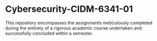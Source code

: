 # Cybersecurity-CIDM-6341-01
This repository encompasses the assignments meticulously completed during the entirety of a rigorous academic course undertaken and successfully concluded within a semester.
